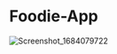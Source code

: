 ﻿# Foodie-App
![Screenshot_1684079722](https://github.com/Sumitsahani/Foodie-App/assets/88789677/9aed0bd6-a75e-4ca4-bea5-0757e74caf41)

